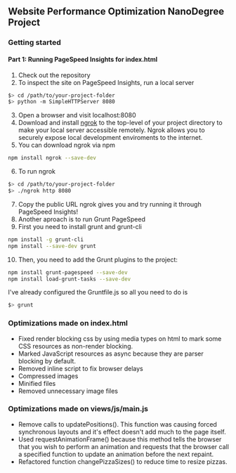 ## Website Performance Optimization NanoDegree Project

### Getting started

#### Part 1: Running PageSpeed Insights for index.html

1. Check out the repository
2. To inspect the site on PageSpeed Insights, run a local server

  ```bash
  $> cd /path/to/your-project-folder
  $> python -m SimpleHTTPServer 8080
  ```

3. Open a browser and visit localhost:8080
4. Download and install [ngrok](https://ngrok.com/) to the top-level of your project directory to make your local server accessible remotely.
Ngrok allows you to securely expose local development enviroments to the internet.
5. You can download ngrok via npm
  ``` bash
  npm install ngrok --save-dev
  ```
6. To run ngrok  
  ``` bash
  $> cd /path/to/your-project-folder
  $> ./ngrok http 8080
  ```
7. Copy the public URL ngrok gives you and try running it through PageSpeed Insights! 
8. Another aproach is to run Grunt PageSpeed
9. First you need to install grunt and grunt-cli
``` bash
npm install -g grunt-cli
npm install --save-dev grunt
```
10. Then, you need to add the Grunt plugins to the project:

``` bash 
npm install grunt-pagespeed --save-dev
npm install load-grunt-tasks --save-dev
```

I've already configured the Gruntfile.js so all you need to do is 
``` bash
$> grunt
```

### Optimizations made on index.html
* Fixed render blocking css by using media types on html to mark some CSS resources as non-render blocking.
* Marked JavaScript resources as async because they are parser blocking by default. 
* Removed inline script to fix browser delays
* Compressed images
* Minified files
* Removed unnecessary image files

### Optimizations made on views/js/main.js
* Remove calls to updatePositions(). This function was causing forced synchronous layouts and it's effect doesn't add much to the page itself.
* Used requestAnimationFrame() because this method tells the browser that you wish to perform an animation and requests that the browser call a specified function to update an animation before the next repaint.
* Refactored function changePizzaSizes() to reduce time to resize pizzas.
